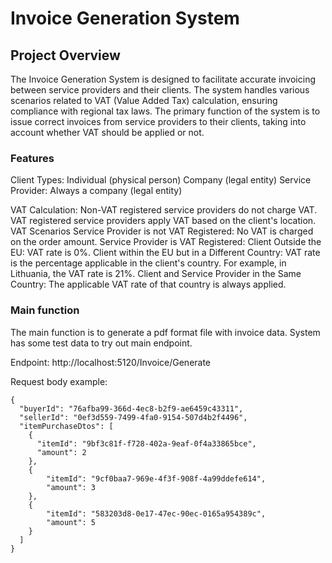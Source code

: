 # Invoice Generation System

## Project Overview
The Invoice Generation System is designed to facilitate accurate invoicing between service providers and their clients. The system handles various scenarios related to VAT (Value Added Tax) calculation, ensuring compliance with regional tax laws. The primary function of the system is to issue correct invoices from service providers to their clients, taking into account whether VAT should be applied or not.

### Features
Client Types:
Individual (physical person)
Company (legal entity)
Service Provider: Always a company (legal entity)

VAT Calculation:
Non-VAT registered service providers do not charge VAT.
VAT registered service providers apply VAT based on the client's location.
VAT Scenarios
Service Provider is not VAT Registered: No VAT is charged on the order amount.
Service Provider is VAT Registered:
Client Outside the EU: VAT rate is 0%.
Client within the EU but in a Different Country: VAT rate is the percentage applicable in the client's country. For example, in Lithuania, the VAT rate is 21%.
Client and Service Provider in the Same Country: The applicable VAT rate of that country is always applied.

### Main function

The main function is to generate a pdf format file with invoice data. System has some test data to try out main endpoint.

Endpoint: http://localhost:5120/Invoice/Generate

Request body example:
```
{
  "buyerId": "76afba99-366d-4ec8-b2f9-ae6459c43311",
  "sellerId": "0ef3d559-7499-4fa0-9154-507d4b2f4496",
  "itemPurchaseDtos": [
    {
      "itemId": "9bf3c81f-f728-402a-9eaf-0f4a33865bce",
      "amount": 2
    },
    {
        "itemId": "9cf0baa7-969e-4f3f-908f-4a99ddefe614",
        "amount": 3
    }, 
    {
        "itemId": "583203d8-0e17-47ec-90ec-0165a954389c",
        "amount": 5
    }
  ]
}
```